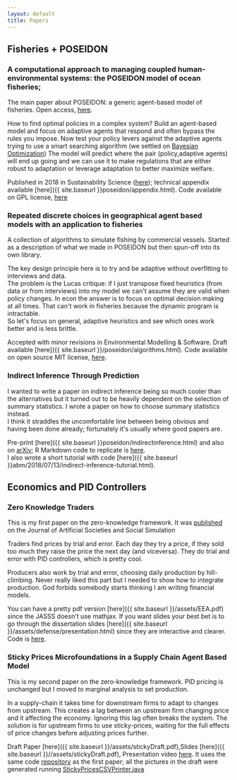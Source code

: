 ```yaml
---
layout: default
title: Papers
---
```


## Fisheries + POSEIDON

### A computational approach to managing coupled human-environmental systems: the POSEIDON model of ocean fisheries; 

The main paper about POSEIDON: a generic agent-based model of fisheries. Open access, [here](https://rdcu.be/VcVb).

How to find optimal policies in a complex system? Build an agent-based model and focus on adaptive agents that respond and often bypass the rules you impose. 
Now test your policy levers against the adaptive agents trying to use a smart searching algorithm (we settled on [Bayesian Optimization](https://www.cs.ox.ac.uk/people/nando.defreitas/publications/BayesOptLoop.pdf))
The model will predict where the pair (policy,adaptive agents) will end up going and we can use it to make regulations that are either robust to adaptation or leverage adaptation to better maximize welfare.

Published in 2018 in Sustainability Science ([here](https://link.springer.com/article/10.1007/s11625-018-0579-9)); technical appendix available [here]({{ site.baseurl }}poseidon/appendix.html). Code available on GPL license, [here](https://github.com/CarrKnight/POSEIDON)



### Repeated discrete choices in geographical agent based models with an application to fisheries

A collection of algorithms to simulate fishing by commercial vessels.
Started as a description of what we made in POSEIDON but then spun-off into its own library.

The key design principle here is to try and be adaptive without overfitting to interviews and data.  
The problem is the Lucas critique: if I just transpose fixed heuristics (from data or from interviews) into my model we can't assume they are valid when policy changes.
In econ the answer is to focus on optimal decision making at all times. That can't work in fisheries because the dynamic program is intractable.  
So let's focus on general, adaptive heuristics and see which ones work better and is less brittle.

Accepted with minor revisions in Environmental Modelling & Software. Draft available [here]({{ site.baseurl }}/poseidon/algorithms.html). Code available on open source MIT license, [here](https://github.com/CarrKnight/discrete-choosers).

### Indirect Inference Through Prediction

I wanted to write a paper on indirect inference being so much cooler than the alternatives but it turned out to be heavily dependent on the selection of summary statistics. I wrote a paper on how to choose summary statistics instead.  
I think it straddles the uncomfortable line between being obvious and having been done already; fortunately it's usually where good papers are.

Pre-print [here]({{ site.baseurl }}poseidon/indirectinference.html) and also on [arXiv](https://arxiv.org/abs/1807.01579); R Markdown code to replicate is [here](https://www.dropbox.com/s/zk0fi8dp5i18jav/indirectinference.Rmd?dl=0).  
I also wrote a short tutorial with code [here]({{ site.baseurl }}abm/2018/07/13/indirect-inference-tutorial.html).


## Economics and PID Controllers

### Zero Knowledge Traders
This is my first paper on the zero-knowledge framework. It was [published](http://jasss.soc.surrey.ac.uk/17/3/4.html) on the Journal of Artificial Societies and Social Simulation

Traders find prices by trial and error. Each day they try a price, if they sold too much they raise the price the next day (and viceversa). They do trial and error with PID controllers, which is pretty cool.

Producers also work by trial and error, choosing daily production by hill-climbing. Never really liked this part but I needed to show how to integrate production. God forbids somebody starts thinking I am writing financial models.

You can have a pretty pdf version [here]({{ site.baseurl }}/assets/EEA.pdf) since the JASSS doesn't use mathjax.  If you want slides your best bet is to go through the dissertation slides [here]({{ site.baseurl }}/assets/defense/presentation.html)  since they are interactive and clearer.
Code is [here](https://github.com/CarrKnight/MacroIIDiscrete).

### Sticky Prices Microfoundations in a Supply Chain Agent Based Model
This is my second paper on the zero-knowledge framework. PID pricing is unchanged but I moved to marginal analysis to set production.

In a supply-chain it takes time for downstream firms to adapt to changes from upstream. This creates a lag between an upstream firm changing price and it affecting the economy. Ignoring this lag often breaks the system. The solution is for upstream firms to use sticky-prices, waiting for the full effects of price changes before adjusting prices further. 


Draft Paper [here]({{ site.baseurl }}/assets/stickyDraft.pdf),Slides [here]({{ site.baseurl }}//assets/stickyDraft.pdf), Presentation video [here](https://www.youtube.com/watch?v=DCsgPY27XB0). 
It uses the same code [repository](https://github.com/CarrKnight/MacroIIDiscrete) as the first paper; all the pictures in the draft were generated running [StickyPricesCSVPrinter.java](https://github.com/CarrKnight/MacroIIDiscrete/blob/master/src/main/java/model/experiments/stickyprices/StickyPricesCSVPrinter.java) 

